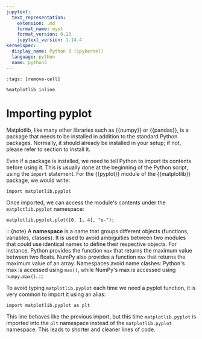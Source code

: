 ```yaml
---
jupytext:
  text_representation:
    extension: .md
    format_name: myst
    format_version: 0.13
    jupytext_version: 1.14.4
kernelspec:
  display_name: Python 3 (ipykernel)
  language: python
  name: python3
---
```


```{code-cell} ipython3
:tags: [remove-cell]

%matplotlib inline
```

# Importing **pyplot**

Matplotlib, like many other libraries such as {{numpy}} or {{pandas}}, is a package that needs to be installed in addition to the standard Python packages. Normally, it should already be installed in your setup; if not, please refer to section [](getting_started_installing.md) to install it.

Even if a package is installed, we need to tell Python to import its contents before using it. This is usually done at the beginning of the Python script, using the `import` statement. For the {{pyplot}} module of the {{matplotlib}} package, we would write:

```{code-cell} ipython3
import matplotlib.pyplot
```

Once imported, we can access the module's contents under the `matplotlib.pyplot` namespace:

```{code-cell} ipython3
matplotlib.pyplot.plot([0, 1, 4], "o-");
```

:::{note}
A **namespace** is a name that groups different objects (functions, variables, classes). It is used to avoid ambiguities between two modules that could use identical names to define their respective objects. For instance, Python provides the function `max` that returns the maximum value between two floats. NumPy also provides a function `max` that returns the maximum value of an array. Namespaces avoid name clashes: Python's max is accessed using `max()`, while NumPy's max is accessed using `numpy.max()`.
:::

To avoid typing `matplotlib.pyplot` each time we need a pyplot function, it is very common to import it using an alias:

```{code-cell} ipython3
import matplotlib.pyplot as plt
```

This line behaves like the previous import, but this time `matplotlib.pyplot` is imported into the `plt` namespace instead of the `matplotlib.pyplot` namespace. This leads to shorter and cleaner lines of code.